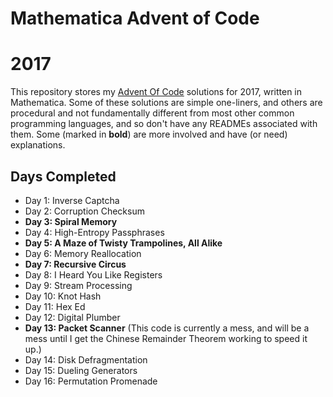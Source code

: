 # Mathematica Advent of Code
# 2017

This repository stores my [Advent Of Code](http:http://adventofcode.com/2017/) solutions for 2017, written in Mathematica.  Some of these solutions are simple one-liners, and others are procedural and not fundamentally different from most other common programming languages, and so don't have any READMEs associated with them.  Some (marked in **bold**) are more involved and have (or need) explanations.

## Days Completed

* Day 1: Inverse Captcha
* Day 2: Corruption Checksum
* **Day 3: Spiral Memory**
* Day 4: High-Entropy Passphrases
* **Day 5: A Maze of Twisty Trampolines, All Alike**
* Day 6: Memory Reallocation
* **Day 7: Recursive Circus**
* Day 8: I Heard You Like Registers
* Day 9: Stream Processing
* Day 10: Knot Hash
* Day 11: Hex Ed
* Day 12: Digital Plumber
* **Day 13: Packet Scanner** (This code is currently a mess, and will be a mess until I get the Chinese Remainder Theorem working to speed it up.)
* Day 14: Disk Defragmentation
* Day 15: Dueling Generators
* Day 16: Permutation Promenade
